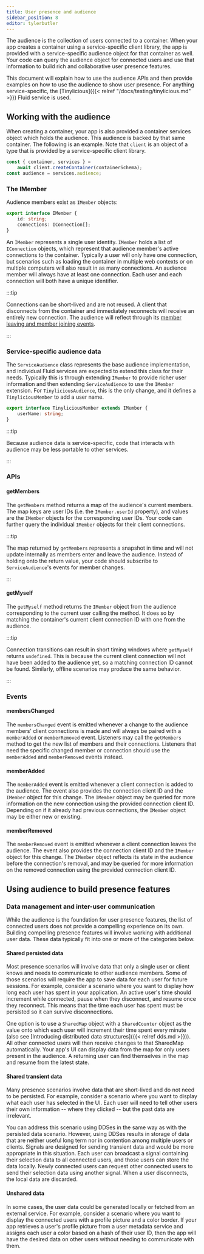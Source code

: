 ```yaml
---
title: User presence and audience
sidebar_position: 8
editor: tylerbutler
---
```


The audience is the collection of users connected to a container.  When your app creates a container using a service-specific client library, the app is provided with a service-specific audience object for that container as well. Your code can query the audience object for connected users and use that information to build rich and collaborative user presence features.

This document will explain how to use the audience APIs and then provide examples on how to use the audience to show user presence.  For anything service-specific, the [Tinylicious]({{< relref "/docs/testing/tinylicious.md" >}}) Fluid service is used.

## Working with the audience

When creating a container, your app is also provided a container services object which holds the audience.  This audience is backed by that same container. The following is an example. Note that `client` is an object of a type that is provided by a service-specific client library.

```js
const { container, services } =
    await client.createContainer(containerSchema);
const audience = services.audience;
```

### The IMember

Audience members exist as `IMember` objects:

```typescript
export interface IMember {
    id: string;
    connections: IConnection[];
}
```

An `IMember` represents a single user identity.  `IMember` holds a list of `IConnection` objects, which represent that audience member's active connections to the container.  Typically a user will only have one connection, but scenarios such as loading the container in multiple web contexts or on multiple computers will also result in as many connections. An audience member will always have at least one connection. Each user and each connection will both have a unique identifier.

:::tip

Connections can be short-lived and are not reused. A client that disconnects from the container and immediately reconnects will receive an entirely new connection. The audience will reflect through its [member leaving and member joining events](#events).

:::

### Service-specific audience data


The `ServiceAudience` class represents the base audience implementation, and individual Fluid services are expected to extend this class for their needs. Typically this is through extending `IMember` to provide richer user information and then extending `ServiceAudience` to use the `IMember` extension. For `TinyliciousAudience`, this is the only change, and it defines a `TinyliciousMember` to add a user name.

```typescript
export interface TinyliciousMember extends IMember {
    userName: string;
}
```

:::tip

Because audience data is service-specific, code that interacts with audience may be less portable to other services.

:::

### APIs

#### getMembers

The `getMembers` method returns a map of the audience's current members. The map keys are user IDs (i.e. the `IMember.userId` property), and values are the `IMember` objects for the corresponding user IDs. Your code can further query the individual `IMember` objects for their client connections.

:::tip

The map returned by `getMembers` represents a snapshot in time and will not update internally as members enter and leave the audience. Instead of holding onto the return value, your code should subscribe to `ServiceAudience`'s events for member changes.

:::

#### getMyself

The `getMyself` method returns the `IMember` object from the audience corresponding to the current user calling the method. It does so by matching the container's current client connection ID with one from the audience.

:::tip

Connection transitions can result in short timing windows where `getMyself` returns `undefined`. This is because the current client connection will not have been added to the audience yet, so a matching connection ID cannot be found. Similarly, offline scenarios may produce the same behavior.

:::

### Events

#### membersChanged

The `membersChanged` event is emitted whenever a change to the audience members' client connections is made and will always be paired with a `memberAdded` or `memberRemoved` event. Listeners may call the `getMembers` method to get the new list of members and their connections. Listeners that need the specific changed member or connection should use the `memberAdded` and `memberRemoved` events instead.

#### memberAdded

The `memberAdded` event is emitted whenever a client connection is added to the audience. The event also provides the connection client ID and the `IMember` object for this change. The `IMember` object may be queried for more information on the new connection using the provided connection client ID. Depending on if it already had previous connections, the `IMember` object may be either new or existing.

#### memberRemoved

The `memberRemoved` event is emitted whenever a client connection leaves the audience. The event also provides the connection client ID and the `IMember` object for this change. The `IMember` object reflects its state in the audience before the connection's removal, and may be queried for more information on the removed connection using the provided connection client ID.

## Using audience to build presence features

### Data management and inter-user communication

While the audience is the foundation for user presence features, the list of connected users does not provide a compelling experience on its own. Building compelling presence features will involve working with additional user data. These data typically fit into one or more of the categories below.

#### Shared persisted data

Most presence scenarios will involve data that only a single user or client knows and needs to communicate to other audience members. Some of those scenarios will require the app to save data for each user for future sessions. For example, consider a scenario where you want to display how long each user has spent in your application. An active user's time should increment while connected, pause when they disconnect, and resume once they reconnect. This means that the time each user has spent must be persisted so it can survive disconnections.

One option is to use a `SharedMap` object with a `SharedCounter` object as the value onto which each user will increment their time spent every minute (also see [Introducing distributed data structures]({{< relref dds.md >}})). All other connected users will then receive changes to that SharedMap automatically. Your app's UI can display data from the map for only users present in the audience. A returning user can find themselves in the map and resume from the latest state.

#### Shared transient data

Many presence scenarios involve data that are short-lived and do not need to be persisted. For example, consider a scenario where you want to display what each user has selected in the UI. Each user will need to tell other users their own information -- where they clicked -- but the past data are irrelevant.

You can address this scenario using DDSes in the same way as with the persisted data scenario. However, using DDSes results in storage of data that are neither useful long term nor in contention among multiple users or clients. Signals are designed for sending transient data and would be more appropriate in this situation. Each user can broadcast a signal containing their selection data to all connected users, and those users can store the data locally. Newly connected users can request other connected users to send their selection data using another signal. When a user disconnects, the local data are discarded.

#### Unshared data

In some cases, the user data could be generated locally or fetched from an external service. For example, consider a scenario where you want to display the connected users with a profile picture and a color border. If your app retrieves a user's profile picture from a user metadata service and assigns each user a color based on a hash of their user ID, then the app will have the desired data on other users without needing to communicate with them.
